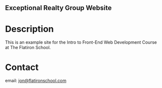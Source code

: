 Exceptional Realty Group Website
---

# Description

  This is an example site for the Intro to Front-End Web Development Course at The Flatiron School.

# Contact

  email: jon@flatironschool.com